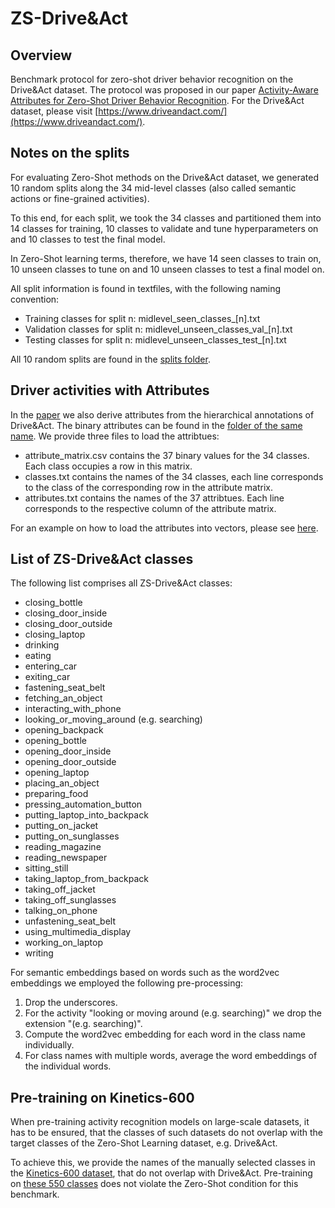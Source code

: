 # ZS-Drive&Act

## Overview
Benchmark protocol for zero-shot driver behavior recognition on the Drive&Act dataset.
The protocol was proposed in our paper [Activity-Aware Attributes for Zero-Shot Driver Behavior Recognition](http://openaccess.thecvf.com/content_CVPRW_2020/html/w54/Reiss_Activity-Aware_Attributes_for_Zero-Shot_Driver_Behavior_Recognition_CVPRW_2020_paper.html).
For the Drive&Act dataset, please visit [https://www.driveandact.com/](https://www.driveandact.com/).

## Notes on the splits
For evaluating Zero-Shot methods on the Drive&Act dataset, we generated 10 random splits along the 34 mid-level classes (also called semantic actions or fine-grained activities).

To this end, for each split, we took the 34 classes and partitioned them into 14 classes for training, 10 classes to validate and tune hyperparameters on and 10 classes to test the final model.

In Zero-Shot learning terms, therefore, we have 14 seen classes to train on, 10 unseen classes to tune on and 10 unseen classes to test a final model on.

All split information is found in textfiles, with the following naming convention:

- Training classes for split n: midlevel_seen_classes_[n].txt
- Validation classes for split n: midlevel_unseen_classes_val_[n].txt
- Testing classes for split n: midlevel_unseen_classes_test_[n].txt

All 10 random splits are found in the [splits folder](https://github.com/Simael/zs-drive_and_act/tree/master/splits).

## Driver activities with Attributes
In the [paper](http://openaccess.thecvf.com/content_CVPRW_2020/html/w54/Reiss_Activity-Aware_Attributes_for_Zero-Shot_Driver_Behavior_Recognition_CVPRW_2020_paper.html) we also derive attributes from the hierarchical annotations of Drive&Act.
The binary attributes can be found in the [folder of the same name](https://github.com/Simael/zs-drive_and_act/tree/master/attributes).
We provide three files to load the attribtues:

- attribute_matrix.csv contains the 37 binary values for the 34 classes. Each class occupies a row in this matrix.
- classes.txt contains the names of the 34 classes, each line corresponds to the class of the corresponding row in the attribute matrix.
- attributes.txt contains the names of the 37 attribtues. Each line corresponds to the respective column of the attribute matrix.

For an example on how to load the attributes into vectors, please see [here](https://github.com/Simael/zs-drive_and_act/blob/master/semantic_embedding_utils.py).

## List of ZS-Drive&Act classes
The following list comprises all ZS-Drive&Act classes:

- closing_bottle
- closing_door_inside
- closing_door_outside
- closing_laptop
- drinking
- eating
- entering_car
- exiting_car
- fastening_seat_belt
- fetching_an_object
- interacting_with_phone
- looking_or_moving_around (e.g. searching)
- opening_backpack
- opening_bottle
- opening_door_inside
- opening_door_outside
- opening_laptop
- placing_an_object
- preparing_food
- pressing_automation_button
- putting_laptop_into_backpack
- putting_on_jacket
- putting_on_sunglasses
- reading_magazine
- reading_newspaper
- sitting_still
- taking_laptop_from_backpack
- taking_off_jacket
- taking_off_sunglasses
- talking_on_phone
- unfastening_seat_belt
- using_multimedia_display
- working_on_laptop
- writing

For semantic embeddings based on words such as the word2vec embeddings we employed the following pre-processing:

1) Drop the underscores.
2) For the activity "looking or moving around (e.g. searching)" we drop the extension "(e.g. searching)".
3) Compute the word2vec embedding for each word in the class name individually.
4) For class names with multiple words, average the word embeddings of the individual words.

## Pre-training on Kinetics-600
When pre-training activity recognition models on large-scale datasets, it has to be ensured, that the classes of such datasets do not overlap with the target classes of the Zero-Shot Learning dataset, e.g. Drive&Act.

To achieve this, we provide the names of the manually selected classes in the [Kinetics-600 dataset](https://arxiv.org/abs/1808.01340), that do not overlap with Drive&Act.
Pre-training on [these 550 classes](https://github.com/Simael/zs-drive_and_act/blob/master/kinetics_600_excluding_drive_and_act.txt) does not violate the Zero-Shot condition for this benchmark.
